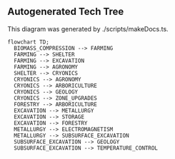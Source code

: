 
## Autogenerated Tech Tree

This diagram was generated by ./scripts/makeDocs.ts.

```mermaid
flowchart TD;
  BIOMASS_COMPRESSION --> FARMING
  FARMING --> SHELTER
  FARMING --> EXCAVATION
  FARMING --> AGRONOMY
  SHELTER --> CRYONICS
  CRYONICS --> AGRONOMY
  CRYONICS --> ARBORICULTURE
  CRYONICS --> GEOLOGY
  CRYONICS --> ZONE_UPGRADES
  FORESTRY --> ARBORICULTURE
  EXCAVATION --> METALLURGY
  EXCAVATION --> STORAGE
  EXCAVATION --> FORESTRY
  METALLURGY --> ELECTROMAGNETISM
  METALLURGY --> SUBSURFACE_EXCAVATION
  SUBSURFACE_EXCAVATION --> GEOLOGY
  SUBSURFACE_EXCAVATION --> TEMPERATURE_CONTROL

```
